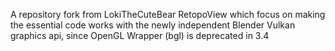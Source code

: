 A repository fork from LokiTheCuteBear RetopoView which focus on making the essential code works with the newly independent Blender Vulkan graphics api, since OpenGL Wrapper (bgl) is deprecated in 3.4

